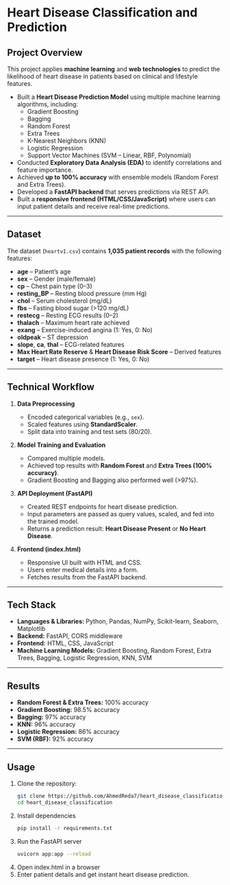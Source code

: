 # Heart Disease Classification and Prediction  

## Project Overview  
This project applies **machine learning** and **web technologies** to predict the likelihood of heart disease in patients based on clinical and lifestyle features.  

- Built a **Heart Disease Prediction Model** using multiple machine learning algorithms, including:  
  - Gradient Boosting  
  - Bagging  
  - Random Forest  
  - Extra Trees  
  - K-Nearest Neighbors (KNN)  
  - Logistic Regression  
  - Support Vector Machines (SVM – Linear, RBF, Polynomial)  
- Conducted **Exploratory Data Analysis (EDA)** to identify correlations and feature importance.  
- Achieved **up to 100% accuracy** with ensemble models (Random Forest and Extra Trees).  
- Developed a **FastAPI backend** that serves predictions via REST API.  
- Built a **responsive frontend (HTML/CSS/JavaScript)** where users can input patient details and receive real-time predictions.  

---

## Dataset  
The dataset (`heartv1.csv`) contains **1,035 patient records** with the following features:  

- **age** – Patient’s age  
- **sex** – Gender (male/female)  
- **cp** – Chest pain type (0–3)  
- **resting_BP** – Resting blood pressure (mm Hg)  
- **chol** – Serum cholesterol (mg/dL)  
- **fbs** – Fasting blood sugar (>120 mg/dL)  
- **restecg** – Resting ECG results (0–2)  
- **thalach** – Maximum heart rate achieved  
- **exang** – Exercise-induced angina (1: Yes, 0: No)  
- **oldpeak** – ST depression  
- **slope**, **ca**, **thal** – ECG-related features  
- **Max Heart Rate Reserve** & **Heart Disease Risk Score** – Derived features  
- **target** – Heart disease presence (1: Yes, 0: No)  

---

## Technical Workflow  

1. **Data Preprocessing**  
   - Encoded categorical variables (e.g., `sex`).  
   - Scaled features using **StandardScaler**.  
   - Split data into training and test sets (80/20).  

2. **Model Training and Evaluation**  
   - Compared multiple models.  
   - Achieved top results with **Random Forest** and **Extra Trees (100% accuracy)**.  
   - Gradient Boosting and Bagging also performed well (>97%).  

3. **API Deployment (FastAPI)**  
   - Created REST endpoints for heart disease prediction.  
   - Input parameters are passed as query values, scaled, and fed into the trained model.  
   - Returns a prediction result: **Heart Disease Present** or **No Heart Disease**.  

4. **Frontend (index.html)**  
   - Responsive UI built with HTML and CSS.  
   - Users enter medical details into a form.  
   - Fetches results from the FastAPI backend.  

---

## Tech Stack  
- **Languages & Libraries:** Python, Pandas, NumPy, Scikit-learn, Seaborn, Matplotlib  
- **Backend:** FastAPI, CORS middleware  
- **Frontend:** HTML, CSS, JavaScript  
- **Machine Learning Models:** Gradient Boosting, Random Forest, Extra Trees, Bagging, Logistic Regression, KNN, SVM  

---

## Results  

- **Random Forest & Extra Trees:** 100% accuracy  
- **Gradient Boosting:** 98.5% accuracy  
- **Bagging:** 97% accuracy  
- **KNN:** 96% accuracy  
- **Logistic Regression:** 86% accuracy  
- **SVM (RBF):** 92% accuracy  

---

## Usage  

1. Clone the repository:  
   ```bash
   git clone https://github.com/AhmedReda7/heart_disease_classification.git
   cd heart_disease_classification
2. Install dependencies
   ```bash
   pip install -r requirements.txt
3. Run the FastAPI server
    ```bash
    uvicorn app:app --reload
4. Open index.html in a browser
5. Enter patient details and get instant heart disease prediction.
